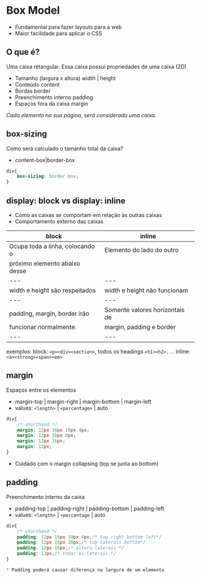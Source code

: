 # Box Model

- Fundamental para fazer layouts para a web
- Maior facilidade para aplicar o CSS

## O que é?

Uma caixa retangular.
Essa caixa possui propriedades de uma caixa (2D)

- Tamanho (largura x altura)    width | height
- Conteúdo                      content
- Bordas                        border
- Preenchimento interno         padding
- Espaços fora da caixa         margin

*Cada elemento na sua página, será considerado uma caixa.*

## box-sizing

Como será calculado o tamanho total da caixa?

- content-box|border-box

```css
div{
    box-sizing: border-box;
}
```

## display: block vs display: inline

- Como as caixas se comportam em relação às outras caixas
- Comportamento externo das caixas

|**block**|**inline**|
|---|---|
|Ocupa toda a linha, colocando o|Elemento do lado do outro|
|próximo elemento abaixo desse||
|---|---|
|width e height são respeitados|width e height não funcionam|
|---|---|
|padding, margin, border irão|Somente valores horizontais de
|funcionar normalmente.|margin, padding e border
|---|---|

exemplos:
block: `<p><div><section>`, todos os headings `<h1><h2>...`
inline: `<a><strong><span><em>`

## margin

Espaços entre os elementos

- margin-top | margin-right | margin-bottom | margin-left
- values: `<length>` | `<percentage>` | auto

```css
div{
    /* shorthand */
    margin: 12px 16px 10px 4px;
    margin: 12px 16px 0px;
    margin: 12px 16px;
    margin: 12px;
}
```

* Cuidado com o margin collapsing (top se junta ao bottom)

## padding

Preenchimento interno da caixa

- padding-top | padding-right | padding-bottom | padding-left
- values: `<length>` | `<percentage` | auto

```css
div{
    /* shorthand */
    padding: 12px 16px 10px 4px;/* top right bottom left*/
    padding: 12px 16px 10px;/* top laterais bottom*/
    padding: 12px 16px;/* altura laterais */
    padding: 12px;/* todas as laterais */
}

* Padding poderá causar diferença na largura de um elemento